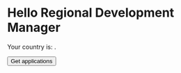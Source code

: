 # Hello Regional Development Manager

<!-- markdownlint-disable MD033 -->

Your country is: <span class="country"></span>.

<form id="getapps" action="/.netlify/functions/read-sheet?type=country" method="GET">
  <p><button type="submit">Get <span class="country"></span> applications</button></p>
</form>

<div id="table"></div>

<template id="modal">
  <div id="modalContainer">
    <div class="modal-background" onclick="closeModal"></div>
    <div class="modal" role="dialog" aria-modal="true" >
      <form id="editrow" action="/.netlify/functions/update-app" method="PUT">
        <p>Application status:</p>
        <div>
          <label><input type="radio" id="pending" name="status" value="pending" required>pending</label>
        </div>
        <div>
          <label><input type="radio" id="accepted" name="status" value="accepted" required>accepted</label>
        </div>
        <div>
          <label><input type="radio" id="rejected" name="status" value="rejected" required>rejected</label>
        </div>
        <p>
          <label>Evaluation:<br/> <textarea id="evaluation" name="evaluation" required></textarea></label>
        </p>
          <input type="hidden" id="row" name="row" />
        <p>
          <button type="submit">OK</button>
        </p>
      </form>
      <button autofocus onclick="closeModal()">Cancel</button>
    </div>
  </div>
</template>

<style>
table {
  border-collapse: collapse;
}

td, th {
  border: 1px solid #999;
  padding: 0.5rem;
  text-align: left;
}

th:nth-child(7),
td:nth-child(7) {
  display: none;
}

.modal-background {
  position: fixed;
  top: 0;
  left: 0;
  width: 100%;
  height: 100%;
  background: rgba(0,0,0,0.3);
}

.modal {
  position: absolute;
  left: 50%;
  top: 50%;
  width: calc(100vw - 4em);
  max-width: 32em;
  max-height: calc(100vh - 4em);
  overflow: auto;
  transform: translate(-50%,-50%);
  padding: 1em;
  border-radius: 0.2em;
  background: white;
}

</style>

<script defer>

function closeModal()
{
  window.removeEventListener("keydown", onKeydown)
  const modal = document.querySelector('#modalContainer')
  modal.parentNode.removeChild(modal)
}

function onKeydown(e) {
  if (e.key === 'Escape') {
    closeModal();
    return;
  }

  if (e.key === 'Tab') {
    // trap focus
    const modal = document.querySelector(`[role="dialog"]`)
    const nodes = modal.querySelectorAll('*');
    const tabbable = Array.from(nodes).filter(n => n.tabIndex >= 0);

    let index = tabbable.indexOf(document.activeElement);
    if (index === -1 && e.shiftKey) index = 0;

    index += tabbable.length + (e.shiftKey ? -1 : 1);
    index %= tabbable.length;

    tabbable[index].focus();
    e.preventDefault();
  }
};

let g_rows = []

function editRow(row) {
  const rowData = g_rows[0].filter((r) => r[0] == row)[0]
  const renderer = g_rows[1]


  function completeEdit(event) {
    event.preventDefault()

    const form = event.target
    const endPoint = form.action
    callFunctionWithAuth(endPoint, form).then((columns) => {
      closeModal()
      rowData[5] = columns.status // TODO make this generic
      rowData[6] = columns.evaluation
      renderer()
    }).catch((e)=>{console.log(e.message)})
  }

  function renderEditForm(status, evaluation) {
    const template = document.querySelector('#modal');
    const clone = template.content.firstElementChild.cloneNode(true);
    const form = clone.querySelector("#editrow");
    form.addEventListener("submit", completeEdit, false)
    form.querySelector("#row").value = row
    form.querySelector(`#${status}`).checked = true
    form.querySelector("#evaluation").value = evaluation
    clone.querySelector("[autofocus]").focus()
    return clone
  }

  const clone = renderEditForm(rowData[5], rowData[6])

  window.addEventListener("keydown", onKeydown)

  const body = document.querySelector("body");
  body.appendChild(clone)
 }

function hyperlink(cell) {
  const tuple = cell.split(',')
  return `<a href="${tuple[0]}">${tuple[1]}</a>`
  }

function renderRow(row, isHeader) {
  const cells = row.map((c,i) => isHeader ? `<th>${c}</th>` : `<td>${i==4 && c.includes(',') ? hyperlink(c) : c}</td>`)
  const editBtnCell = isHeader ? '<th></th>' : `<td><button onclick="editRow(${row[0]})">edit</button></td>`
  return `<tr data-row="${row[0]}">${cells.join('')}${editBtnCell}</tr>`
}

function renderTable(data) {
  const rows = data.map((r, i) => renderRow(r, i == 0))
  return `<table>\r\n${rows.join('\r\n')}\r\n</table>`
}

function mkRenderer(where, rows) {
  return () => {
    const div = document.querySelector(where)
    const html = renderTable(rows)
    div.innerHTML = html
  }
}

function getApps(endPoint, where) {
  event.preventDefault()
  callFunctionWithAuth(endPoint).then(({ rows }) => {
    const renderer = mkRenderer(where, rows)
    g_rows = [rows, renderer] // for now we keep the data in memory
    renderer()
  })
}

function mkAppsHandler(where) {
  return (e) => {
    const uri = event.target.action
    getApps(uri, where)
  }
}

function initPage() {
  const form = document.querySelector("#getapps")
  form.onsubmit = mkAppsHandler("#table")

  window.addEventListener("load", onLoad, { once: true })
  function onLoad() {
    const country = netlifyIdentity.currentUser().app_metadata.country
    const countryElems = document.querySelectorAll(".country")
    countryElems.forEach((e) => {
      e.textContent = country
    })
  }
}

initPage()

</script>
